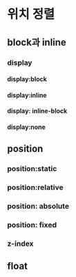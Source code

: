 # 위치 정렬

## block과 inline

### display

#### display:block

#### display:inline

#### display: inline-block

#### display:none

## position

### position:static

### position:relative

### position: absolute

### position: fixed

### z-index

## float
